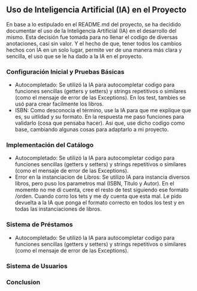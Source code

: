 
## Uso de Inteligencia Artificial (IA) en el Proyecto

En base a lo estipulado en el README.md del proyecto, se ha decidido documentar el uso de la Inteligencia Artificial (IA) en el desarrollo del mismo. Esta decisión fue tomada para no llenar el codigo de diversas anotaciones, casi sin valor. Y el hecho de que, tener todos los cambios hechos con IA en un solo lugar, permite ver de una manera más clara y sencilla, el uso que se le ha dado a la IA en el proyecto.

### Configuración Inicial y Pruebas Básicas
- Autocompletado: Se utilizó la IA para autocompletar codigo para funciones sencillas (getters y setters) y strings repetitivos o similares (como el mensaje de error de las Exceptions). En los test, tambies se usó para crear facilmente los libros.
- ISBN: Como desconocia el término, use la IA para que me explique que es, su uitlidad y su formato. En la respuesta me paso funciones para validarlo (cosa que pensaba hacer). Asi que, use dicho codigo como base, cambiando algunas cosas para adaptarlo a mi proyecto.

### Implementación del Catálogo
- Autocompletado: Se utilizó la IA para autocompletar codigo para funciones sencillas (getters y setters) y strings repetitivos o similares (como el mensaje de error de las Exceptions). 
- Error en la instanciacion de Libros: Se utilizo IA para instancia diversos libros, pero puso los parametros mal (ISBN, Titulo y Autor). En el momento no me di cuenta, cree el resto de test siguiendo ese formato /orden. Cuando corro los tets y me dy cuenta que esta mal. Le pido devuelta a la IA que ponga el formato correcto en todos los test y en todas las instanciaciones de libros.

### Sistema de Préstamos
- Autocompletado: Se utilizó la IA para autocompletar codigo para funciones sencillas (getters y setters) y strings repetitivos o similares (como el mensaje de error de las Exceptions). 



### Sistema de Usuarios


### Conclusion
